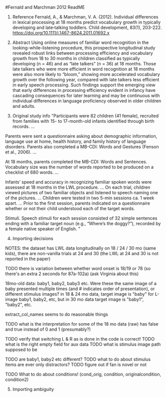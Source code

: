 #Fernald and Marchman 2012 ReadME

1. Reference
Fernald, A., & Marchman, V. A. (2012). Individual differences in lexical processing at 18 months predict vocabulary growth in typically developing and late‐talking toddlers. Child development, 83(1), 203-222.  https://doi.org/10.1111/j.1467-8624.2011.01692.x

2. Abstract
Using online measures of familiar word recognition in the looking-while-listening procedure, this prospective longitudinal study revealed robust links between processing efficiency and vocabulary growth from 18 to 30 months in children classified as typically developing (n = 46) and as “late talkers” (n = 36) at 18 months. Those late talkers who were more efficient in word recognition at 18 months were also more likely to “bloom,” showing more accelerated vocabulary growth over the following year, compared with late talkers less efficient in early speech processing. Such findings support the emerging view that early differences in processing efficiency evident in infancy have cascading consequences for later learning and may be continuous with individual differences in language proficiency observed in older children and adults.

3. Original study info
"Participants were 82 children (41 female), recruited from families with 15- to 17-month-old infants identified through birth records. ...

Parents were sent a questionnaire asking about demographic information, language use at home, health history, and family history of language disorders. Parents also completed a MB-CDI: Words and Gestures (Fenson et al., 2006). ...

At 18 months, parents completed the MB-CDI: Words and Sentences. Vocabulary size was the number of words reported to be produced on a checklist of 680 words. ...

Infants’ speed and accuracy in recognizing familiar spoken words were assessed at 18 months in the LWL procedure. ... On each trial, children viewed pictures of two familiar objects and listened to speech naming one of the pictures. ... Children were tested in two 5-min sessions ca. 1 week apart. ... Prior to the first session, parents indicated on a questionnaire whether or not their child understood each of the target words.

Stimuli. Speech stimuli for each session consisted of 32 simple sentences ending with a familiar target noun (e.g., “Where’s the doggy?”), recorded by a female native speaker of English. 
"

4. Importing decisions

NOTES: 
the dataset has LWL data longitudinally on 18 / 24 / 30 mo (same kids), there are non-vanilla trials at 24 and 30 (the LWL at 24 and 30 is not reported in the paper)


TODO there is variation between whether word onset is 18/19 or 78 (so there's an extra 2 seconds for 87a-102a) (ask Virginia about this)

18mo-old data: baby1, baby2, baby3 etc. Were these the same image of a baby presented multiple times (and # indicates order of presentation), or different stimulus images? in 18 & 24 mo data, target image is "baby" for L-image baby1, baby2, etc, but in 30 mo data target image is "baby1", "baby2", etc.

extract_col_names seems to do reasonable things

TODO what is the interpretation for some of the 18 mo data (raw) has false and true instead of 0 and 1 (presumably?)

TODO verify that switching L & R as is done in the code is correct!
TODO what is the right empty field for aux data
TODO what is stimulus image path supposed to be 

TODO are baby1, baby2 etc different? 
TODO what to do about stimulus items are ever only distractors?
TODO figure out if fan is novel or not

TODO What to do about conditions! (cond_orig, condition, originalcondition, condition2)

5. Importing ambiguity
